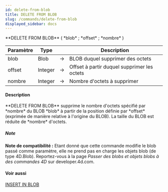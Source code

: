 ```yaml
---
id: delete-from-blob
title: DELETE FROM BLOB
slug: /commands/delete-from-blob
displayed_sidebar: docs
---
```


<!--REF #_command_.DELETE FROM BLOB.Syntax-->**DELETE FROM BLOB** ( *blob* ; *offset* ; *nombre* )<!-- END REF-->
<!--REF #_command_.DELETE FROM BLOB.Params-->
| Paramètre | Type |  | Description |
| --- | --- | --- | --- |
| blob | Blob | &srarr; | BLOB duquel supprimer des octets |
| offset | Integer | &srarr; | Offset à partir duquel supprimer les octets |
| nombre | Integer | &srarr; | Nombre d'octets à supprimer |

<!-- END REF-->

#### Description 

<!--REF #_command_.DELETE FROM BLOB.Summary-->**DELETE FROM BLOB** supprime le nombre d'octets spécifié par *nombre* du BLOB *blob* à partir de la position définie par *offset* (exprimée de manière relative à l'origine du BLOB).<!-- END REF--> La taille du BLOB est réduite de *nombre* d'octets.

##### Note 

**Note de compatibilité :** Etant donné que cette commande modifie le blob passé comme paramètre, elle ne prend pas en charge les objets blob (de type 4D.Blob). Reportez-vous à la page *Passer des blobs et objets blobs à des commandes 4D* sur developer.4d.com.

#### Voir aussi 

[INSERT IN BLOB](insert-in-blob.md)  